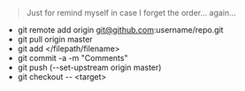 > Just for remind myself in case I forget the order... again...

* git remote add origin git@github.com:username/repo.git
* git pull origin master
* git add \</filepath/filename\>
* git commit -a -m "Comments"
* git push (--set-upstream origin master)
* git checkout -- \<target\>
